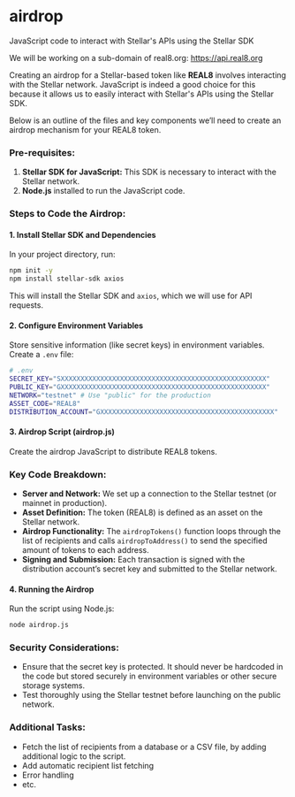 # airdrop
JavaScript code to interact with Stellar's APIs using the Stellar SDK

We will be working on a sub-domain of real8.org: https://api.real8.org

Creating an airdrop for a Stellar-based token like **REAL8** involves interacting with the Stellar network. JavaScript is indeed a good choice for this because it allows us to easily interact with Stellar's APIs using the Stellar SDK.

Below is an outline of the files and key components we’ll need to create an airdrop mechanism for your REAL8 token. 

### Pre-requisites:
1. **Stellar SDK for JavaScript:** This SDK is necessary to interact with the Stellar network.
2. **Node.js** installed to run the JavaScript code.

### Steps to Code the Airdrop:

#### 1. **Install Stellar SDK and Dependencies**

In your project directory, run:

```bash
npm init -y
npm install stellar-sdk axios
```

This will install the Stellar SDK and `axios`, which we will use for API requests.

#### 2. **Configure Environment Variables**

Store sensitive information (like secret keys) in environment variables. Create a `.env` file:

```bash
# .env
SECRET_KEY="SXXXXXXXXXXXXXXXXXXXXXXXXXXXXXXXXXXXXXXXXXXXXXXXXXXXX"
PUBLIC_KEY="GXXXXXXXXXXXXXXXXXXXXXXXXXXXXXXXXXXXXXXXXXXXXXXXXXXXX"
NETWORK="testnet" # Use "public" for the production
ASSET_CODE="REAL8"
DISTRIBUTION_ACCOUNT="GXXXXXXXXXXXXXXXXXXXXXXXXXXXXXXXXXXXXXXXXXXXX"
```

#### 3. **Airdrop Script (airdrop.js)**

Create the airdrop JavaScript to distribute REAL8 tokens. 

### Key Code Breakdown:
- **Server and Network:** We set up a connection to the Stellar testnet (or mainnet in production).
- **Asset Definition:** The token (REAL8) is defined as an asset on the Stellar network.
- **Airdrop Functionality:** The `airdropTokens()` function loops through the list of recipients and calls `airdropToAddress()` to send the specified amount of tokens to each address.
- **Signing and Submission:** Each transaction is signed with the distribution account’s secret key and submitted to the Stellar network.

#### 4. **Running the Airdrop**

Run the script using Node.js:

```bash
node airdrop.js
```

### Security Considerations:
- Ensure that the secret key is protected. It should never be hardcoded in the code but stored securely in environment variables or other secure storage systems.
- Test thoroughly using the Stellar testnet before launching on the public network.

### Additional Tasks:
- Fetch the list of recipients from a database or a CSV file, by adding additional logic to the script.
- Add automatic recipient list fetching
- Error handling
- etc.
